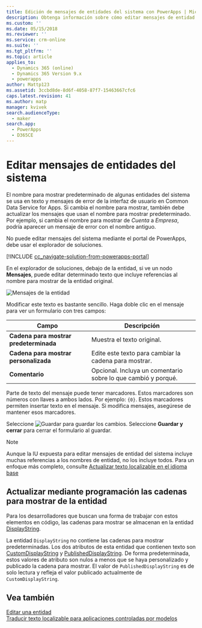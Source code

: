 ```yaml
---
title: Edición de mensajes de entidades del sistema con PowerApps | MicrosoftDocs
description: Obtenga información sobre cómo editar mensajes de entidad del sistema
ms.custom: ''
ms.date: 05/15/2018
ms.reviewer: ''
ms.service: crm-online
ms.suite: ''
ms.tgt_pltfrm: ''
ms.topic: article
applies_to:
  - Dynamics 365 (online)
  - Dynamics 365 Version 9.x
  - powerapps
author: Mattp123
ms.assetid: 3ccbd8de-8d6f-4058-87f7-15463667cfc6
caps.latest.revision: 41
ms.author: matp
manager: kvivek
search.audienceType:
  - maker
search.app:
  - PowerApps
  - D365CE
---
```

# <a name="edit-system-entity-messages"></a>Editar mensajes de entidades del sistema

El nombre para mostrar predeterminado de algunas entidades del sistema se usa en texto y mensajes de error de la interfaz de usuario en Common Data Service for Apps. Si cambia el nombre para mostrar, también debe actualizar los mensajes que usan el nombre para mostrar predeterminado. Por ejemplo, si cambia el nombre para mostrar de *Cuenta* a *Empresa*, podría aparecer un mensaje de error con el nombre antiguo.  

No puede editar mensajes del sistema mediante el portal de PowerApps, debe usar el explorador de soluciones.

[!INCLUDE [cc_navigate-solution-from-powerapps-portal](../../includes/cc_navigate-solution-from-powerapps-portal.md)]

En el explorador de soluciones, debajo de la entidad, si ve un nodo **Mensajes**, puede editar determinado texto que incluye referencias al nombre para mostrar de la entidad original. 

![Mensajes de la entidad](../model-driven-apps/media/entity-messages.png)

Modificar este texto es bastante sencillo. Haga doble clic en el mensaje para ver un formulario con tres campos:  
  
|Campo|Descripción|  
|-----------|-----------------|  
|**Cadena para mostrar predeterminada**|Muestra el texto original.|  
|**Cadena para mostrar personalizada**|Edite este texto para cambiar la cadena para mostrar.|  
|**Comentario**|Opcional. Incluya un comentario sobre lo que cambió y porqué.|  
  
Parte de texto del mensaje puede tener marcadores. Estos marcadores son números con llaves a ambos lados. Por ejemplo: `{0}`. Estos marcadores permiten insertar texto en el mensaje. Si modifica mensajes, asegúrese de mantener esos marcadores. 

Seleccione ![Guardar](media/save-entity-icon-solution-explorer.png) para guardar los cambios. Seleccione **Guardar y cerrar** para cerrar el formulario al guardar.

> [!NOTE]
> Aunque la IU expuesta para editar mensajes de entidad del sistema incluye muchas referencias a los nombres de entidad, no los incluye todos. Para un enfoque más completo, consulte [Actualizar texto localizable en el idioma base](../model-driven-apps/translate-localizable-text.md#updating-localizable-text-in-the-base-language)

## <a name="programmatically-update-entity-display-strings"></a>Actualizar mediante programación las cadenas para mostrar de la entidad

Para los desarrolladores que buscan una forma de trabajar con estos elementos en código, las cadenas para mostrar se almacenan en la entidad [DisplayString](../../developer/common-data-service/reference/entities/displaystring.md). 

La entidad `DisplayString` no contiene las cadenas para mostrar predeterminadas. Los dos atributos de esta entidad que contienen texto son [CustomDisplayString](../../developer/common-data-service/reference/entities/displaystring.md#BKMK_CustomDisplayString) y [PublishedDisplayString](../../developer/common-data-service/reference/entities/displaystring.md#BKMK_PublishedDisplayString). De forma predeterminada, estos valores de atributo son nulos a menos que se haya personalizado y publicado la cadena para mostrar. El valor de `PublishedDisplayString` es de solo lectura y refleja el valor publicado actualmente de `CustomDisplayString`.
 
## <a name="see-also"></a>Vea también
[Editar una entidad](edit-entities.md)<br />
[Traducir texto localizable para aplicaciones controladas por modelos](../model-driven-apps/translate-localizable-text.md)
